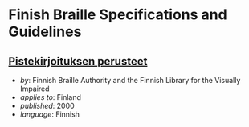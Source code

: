 # Finish Braille Specifications and Guidelines

## [Pistekirjoituksen perusteet](Finland/pistek_perusteet.html)

- _by_: Finnish Braille Authority and the Finnish Library for the Visually Impaired
- _applies to_: Finland
- _published_: 2000
- _language_: Finnish

